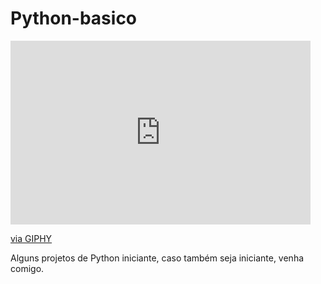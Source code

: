 # Python-basico
<iframe src="https://giphy.com/embed/ieRt3ETX6xpZu" width="480" height="294" frameBorder="0" class="giphy-embed" allowFullScreen></iframe><p><a href="https://giphy.com/gifs/dean-winchester-supernatural-ieRt3ETX6xpZu">via GIPHY</a></p>
 Alguns projetos de Python iniciante, caso também seja iniciante, venha comigo.
